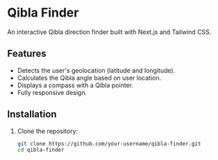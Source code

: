 # Qibla Finder

An interactive Qibla direction finder built with Next.js and Tailwind CSS.

## Features

- Detects the user's geolocation (latitude and longitude).
- Calculates the Qibla angle based on user location.
- Displays a compass with a Qibla pointer.
- Fully responsive design.

## Installation

1. Clone the repository:
   ```bash
   git clone https://github.com/your-username/qibla-finder.git
   cd qibla-finder
